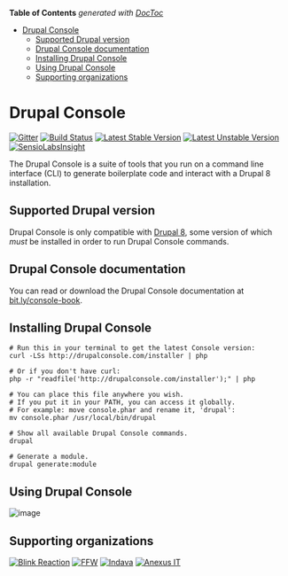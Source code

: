 <!-- START doctoc generated TOC please keep comment here to allow auto update -->
<!-- DON'T EDIT THIS SECTION, INSTEAD RE-RUN doctoc TO UPDATE -->
**Table of Contents**  *generated with [DocToc](https://github.com/thlorenz/doctoc)*

- [Drupal Console](#drupal-console)
  - [Supported Drupal version](#supported-drupal-version)
  - [Drupal Console documentation](#drupal-console-documentation)
  - [Installing Drupal Console](#installing-drupal-console)
  - [Using Drupal Console](#using-drupal-console)
  - [Supporting organizations](#supporting-organizations)

<!-- END doctoc generated TOC please keep comment here to allow auto update -->

Drupal Console
=============================================

[![Gitter](https://badges.gitter.im/Join%20Chat.svg)](https://gitter.im/hechoendrupal/DrupalConsole)
[![Build Status](https://travis-ci.org/hechoendrupal/DrupalConsole.svg?branch=master)](https://travis-ci.org/hechoendrupal/DrupalConsole)
[![Latest Stable Version](https://poser.pugx.org/drupal/console/v/stable.svg)](https://packagist.org/packages/drupal/console)
[![Latest Unstable Version](https://poser.pugx.org/drupal/console/v/unstable.svg)](https://packagist.org/packages/drupal/console)
[![SensioLabsInsight](https://insight.sensiolabs.com/projects/d0f089ff-a6e9-4ba4-b353-cb68173c7d90/mini.png)](https://insight.sensiolabs.com/projects/d0f089ff-a6e9-4ba4-b353-cb68173c7d90)

The Drupal Console is a suite of tools that you run on a command line interface (CLI)
to generate boilerplate code and interact with a Drupal 8 installation.

## Supported Drupal version

Drupal Console is only compatible with [Drupal 8](http://ftp.drupal.org/files/projects/drupal-8.0.0-beta10.tar.gz), some version of which *must* be installed in order to run Drupal Console commands.

## Drupal Console documentation

You can read or download the Drupal Console documentation at [bit.ly/console-book](http://bit.ly/console-book).

## Installing Drupal Console
```
# Run this in your terminal to get the latest Console version:
curl -LSs http://drupalconsole.com/installer | php

# Or if you don't have curl:
php -r "readfile('http://drupalconsole.com/installer');" | php

# You can place this file anywhere you wish.
# If you put it in your PATH, you can access it globally.
# For example: move console.phar and rename it, 'drupal':
mv console.phar /usr/local/bin/drupal

# Show all available Drupal Console commands.
drupal

# Generate a module.
drupal generate:module
```

## Using Drupal Console

![image](http://drupalconsole.com/assets/img/console-global.gif)

## Supporting organizations
[![Blink Reaction](https://www.drupal.org/files/blink-reaction-logo.png)](http://www.blinkreaction.com/)
[![FFW](https://ffwagency.com/assets/img/logo-blue.png)](https://ffwagency.com)
[![Indava](https://www.drupal.org/files/indava-logo.png)](http://www.indava.com/)
[![Anexus IT](https://www.drupal.org/files/anexusit-logo.png)](http://www.anexusit.com/)
